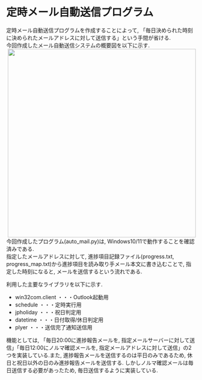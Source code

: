# 定時メール自動送信プログラム
定時メール自動送信プログラムを作成することによって, 「毎日決められた時刻に決められたメールアドレスに対して送信する」という手間が省ける.   
今回作成したメール自動送信システムの概要図を以下に示す.   
<img src=https://github.com/haradakaito/AutoMail/assets/75819611/6f4a9052-7bba-4ced-bdcb-db6fa11bcaac, width=500, align=right>
今回作成したプログラム(auto_mail.py)は, Windows10/11で動作することを確認済みである.   
指定したメールアドレスに対して, 進捗項目記録ファイル(progress.txt, progress_map.txt)から進捗項目を読み取り手メール本文に書き込むことで, 指定した時刻になると, メールを送信するという流れである.   

利用した主要なライブラリを以下に示す. 
 - win32com.client
   ・・・Outlook起動用
 - schedule
   ・・・定時実行用
 - jpholiday
   ・・・祝日判定用
 - datetime
   ・・・日付取得/休日判定用
 - plyer
   ・・・送信完了通知送信用  

機能としては, 「毎日20:00に進捗報告メールを, 指定メールサーバーに対して送信」「毎日12:00にノルマ確認メールを, 指定メールアドレスに対して送信」の2つを実装している.また, 進捗報告メールを送信するのは平日のみであるため, 休日と祝日以外の日のみ進捗報告メールを送信する. しかしノルマ確認メールは毎日送信する必要があったため, 毎日送信するように実装している.   
